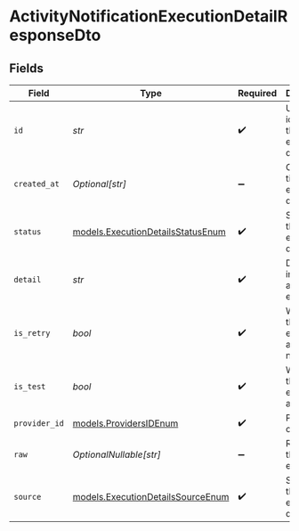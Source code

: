 # ActivityNotificationExecutionDetailResponseDto


## Fields

| Field                                                                        | Type                                                                         | Required                                                                     | Description                                                                  |
| ---------------------------------------------------------------------------- | ---------------------------------------------------------------------------- | ---------------------------------------------------------------------------- | ---------------------------------------------------------------------------- |
| `id`                                                                         | *str*                                                                        | :heavy_check_mark:                                                           | Unique identifier of the execution detail                                    |
| `created_at`                                                                 | *Optional[str]*                                                              | :heavy_minus_sign:                                                           | Creation time of the execution detail                                        |
| `status`                                                                     | [models.ExecutionDetailsStatusEnum](../models/executiondetailsstatusenum.md) | :heavy_check_mark:                                                           | Status of the execution detail                                               |
| `detail`                                                                     | *str*                                                                        | :heavy_check_mark:                                                           | Detailed information about the execution                                     |
| `is_retry`                                                                   | *bool*                                                                       | :heavy_check_mark:                                                           | Whether the execution is a retry or not                                      |
| `is_test`                                                                    | *bool*                                                                       | :heavy_check_mark:                                                           | Whether the execution is a test or not                                       |
| `provider_id`                                                                | [models.ProvidersIDEnum](../models/providersidenum.md)                       | :heavy_check_mark:                                                           | Provider ID of the job                                                       |
| `raw`                                                                        | *OptionalNullable[str]*                                                      | :heavy_minus_sign:                                                           | Raw data of the execution                                                    |
| `source`                                                                     | [models.ExecutionDetailsSourceEnum](../models/executiondetailssourceenum.md) | :heavy_check_mark:                                                           | Source of the execution detail                                               |
